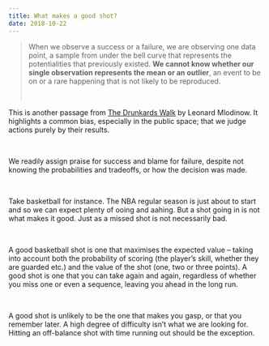 ```yaml
---
title: What makes a good shot?
date: 2018-10-22
---
```


<!--kg-card-begin: html--><blockquote><p>When we observe a success or a failure, we are observing one data point, a sample from under the bell curve that represents the potentialities that previously existed. <b>We cannot know whether our single observation represents the mean or an outlier</b>, an event to be on or a rare happening that is not likely to be reproduced.</p><br></blockquote>
<p>This is another passage from <a href="https://www.goodreads.com/book/show/2272880.The_Drunkard_s_Walk" target="_blank" rel="noopener noreferrer">The Drunkards Walk</a> by Leonard Mlodinow. It highlights a common bias, especially in the public space; that we judge actions purely by their results.</p><br>
<p>We readily assign praise for success and blame for failure, despite not knowing the probabilities and tradeoffs, or how the decision was made.</p><br>
<p>Take basketball for instance. The NBA regular season is just about to start and so we can expect plenty of ooing and aahing. But a shot going in is not what makes it good. Just as a missed shot is not necessarily bad.</p><br>
<p>A good basketball shot is one that maximises the expected value &#8211; taking into account both the probability of scoring (the player&#8217;s skill, whether they are guarded etc.) and the value of the shot (one, two or three points). A good shot is one that you can take again and again, regardless of whether you miss one or even a sequence, leaving you ahead in the long run.</p><br>
<p>A good shot is unlikely to be the one that makes you gasp, or that you remember later. A high degree of difficulty isn&#8217;t what we are looking for. Hitting an off-balance shot with time running out should be the exception.</p><br>
<!--kg-card-end: html-->